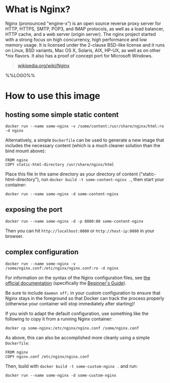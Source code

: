 # What is Nginx?

Nginx (pronounced "engine-x") is an open source reverse proxy server for HTTP, HTTPS, SMTP, POP3, and IMAP protocols, as well as a load balancer, HTTP cache, and a web server (origin server). The nginx project started with a strong focus on high concurrency, high performance and low memory usage. It is licensed under the 2-clause BSD-like license and it runs on Linux, BSD variants, Mac OS X, Solaris, AIX, HP-UX, as well as on other *nix flavors. It also has a proof of concept port for Microsoft Windows.

> [wikipedia.org/wiki/Nginx](https://en.wikipedia.org/wiki/Nginx)

%%LOGO%%

# How to use this image

## hosting some simple static content

    docker run --name some-nginx -v /some/content:/usr/share/nginx/html:ro -d nginx

Alternatively, a simple `Dockerfile` can be used to generate a new image that includes the necessary content (which is a much cleaner solution than the bind mount above):

    FROM nginx
    COPY static-html-directory /usr/share/nginx/html

Place this file in the same directory as your directory of content ("static-html-directory"), run `docker build -t some-content-nginx .`, then start your container:

    docker run --name some-nginx -d some-content-nginx

## exposing the port

    docker run --name some-nginx -d -p 8080:80 some-content-nginx

Then you can hit `http://localhost:8080` or `http://host-ip:8080` in your browser.

## complex configuration

    docker run --name some-nginx -v /some/nginx.conf:/etc/nginx/nginx.conf:ro -d nginx

For information on the syntax of the Nginx configuration files, see [the official documentation](http://nginx.org/en/docs/) (specifically the [Beginner's Guide](http://nginx.org/en/docs/beginners_guide.html#conf_structure)).

Be sure to include `daemon off;` in your custom configuration to ensure that Nginx stays in the foreground so that Docker can track the process properly (otherwise your container will stop immediately after starting)!

If you wish to adapt the default configuration, use something like the following to copy it from a running Nginx container:

    docker cp some-nginx:/etc/nginx/nginx.conf /some/nginx.conf

As above, this can also be accomplished more cleanly using a simple `Dockerfile`:

    FROM nginx
    COPY nginx.conf /etc/nginx/nginx.conf

Then, build with `docker build -t some-custom-nginx .` and run:

    docker run --name some-nginx -d some-custom-nginx
